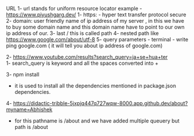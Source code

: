 URL
1- url stands for uniform resource locator
example - https://www.piyushgarg.dev/
    1- https: - hyper text transfer protocol secure 
    2- domain: user friendly name of ip address of my server , in this we have to buy some domain name and this domain name have to point to our own ip address of our.
    3- last / this is called path
    4- nested path like https://www.google.com/about/utf-8
    5- query parameters - 
terminal - 
write ping google.com ( it will tell you about ip address of google.com)

2- https://www.youtube.com/results?search_query=ja+se+hua+ter    
    1- search_query is keyword and all the spaces converted into + 

3- npm install 
- it is used to install all the dependencies mentioned in package.json dependencies.

4- https://didactic-tribble-5jxpjq447q727wqw-8000.app.github.dev/about?myname=Abhishek
- for this pathname is /about and we have added multiple queuery but path is /about